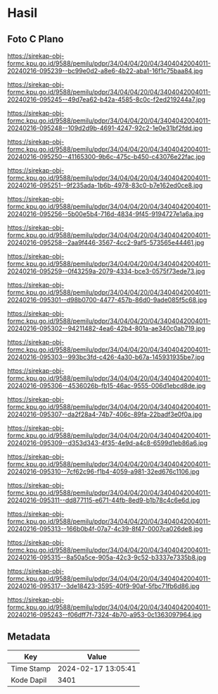 # Hasil

## Foto C Plano

https://sirekap-obj-formc.kpu.go.id/9588/pemilu/pdpr/34/04/04/20/04/3404042004011-20240216-095239--bc99e0d2-a8e6-4b22-aba1-16f1c75baa84.jpg

https://sirekap-obj-formc.kpu.go.id/9588/pemilu/pdpr/34/04/04/20/04/3404042004011-20240216-095245--49d7ea62-b42a-4585-8c0c-f2ed219244a7.jpg

https://sirekap-obj-formc.kpu.go.id/9588/pemilu/pdpr/34/04/04/20/04/3404042004011-20240216-095248--109d2d9b-4691-4247-92c2-1e0e31bf2fdd.jpg

https://sirekap-obj-formc.kpu.go.id/9588/pemilu/pdpr/34/04/04/20/04/3404042004011-20240216-095250--41165300-9b6c-475c-b450-c43076e22fac.jpg

https://sirekap-obj-formc.kpu.go.id/9588/pemilu/pdpr/34/04/04/20/04/3404042004011-20240216-095251--9f235ada-1b6b-4978-83c0-b7e162ed0ce8.jpg

https://sirekap-obj-formc.kpu.go.id/9588/pemilu/pdpr/34/04/04/20/04/3404042004011-20240216-095256--5b00e5b4-716d-4834-9f45-9194727e1a6a.jpg

https://sirekap-obj-formc.kpu.go.id/9588/pemilu/pdpr/34/04/04/20/04/3404042004011-20240216-095258--2aa9f446-3567-4cc2-9af5-573565e44461.jpg

https://sirekap-obj-formc.kpu.go.id/9588/pemilu/pdpr/34/04/04/20/04/3404042004011-20240216-095259--0f43259a-2079-4334-bce3-0575f73ede73.jpg

https://sirekap-obj-formc.kpu.go.id/9588/pemilu/pdpr/34/04/04/20/04/3404042004011-20240216-095301--d98b0700-4477-457b-86d0-9ade085f5c68.jpg

https://sirekap-obj-formc.kpu.go.id/9588/pemilu/pdpr/34/04/04/20/04/3404042004011-20240216-095302--94211482-4ea6-42b4-801a-ae340c0ab719.jpg

https://sirekap-obj-formc.kpu.go.id/9588/pemilu/pdpr/34/04/04/20/04/3404042004011-20240216-095303--993bc3fd-c426-4a30-b67a-145931935be7.jpg

https://sirekap-obj-formc.kpu.go.id/9588/pemilu/pdpr/34/04/04/20/04/3404042004011-20240216-095306--4536026b-fb15-46ac-9555-006d1ebcd8de.jpg

https://sirekap-obj-formc.kpu.go.id/9588/pemilu/pdpr/34/04/04/20/04/3404042004011-20240216-095307--da2f28a4-74b7-406c-89fa-22badf3e0f0a.jpg

https://sirekap-obj-formc.kpu.go.id/9588/pemilu/pdpr/34/04/04/20/04/3404042004011-20240216-095309--d353d343-4f35-4e9d-a4c8-6599d1eb86a6.jpg

https://sirekap-obj-formc.kpu.go.id/9588/pemilu/pdpr/34/04/04/20/04/3404042004011-20240216-095310--7cf62c96-f1b4-4059-a981-32ed676c1106.jpg

https://sirekap-obj-formc.kpu.go.id/9588/pemilu/pdpr/34/04/04/20/04/3404042004011-20240216-095311--dd877115-e671-44fb-8ed9-b1b78c4c6e6d.jpg

https://sirekap-obj-formc.kpu.go.id/9588/pemilu/pdpr/34/04/04/20/04/3404042004011-20240216-095313--166b0b4f-07a7-4c39-8f47-0007ca026de8.jpg

https://sirekap-obj-formc.kpu.go.id/9588/pemilu/pdpr/34/04/04/20/04/3404042004011-20240216-095315--8a50a5ce-905a-42c3-9c52-b3337e7335b8.jpg

https://sirekap-obj-formc.kpu.go.id/9588/pemilu/pdpr/34/04/04/20/04/3404042004011-20240216-095317--3de18423-3595-40f9-90af-5fbc71fb6d86.jpg

https://sirekap-obj-formc.kpu.go.id/9588/pemilu/pdpr/34/04/04/20/04/3404042004011-20240216-095243--f06dff7f-7324-4b70-a953-0c1363097964.jpg


## Metadata

| Key        | Value               |
| ---------- | ------------------- |
| Time Stamp | 2024-02-17 13:05:41 |
| Kode Dapil | 3401                |



